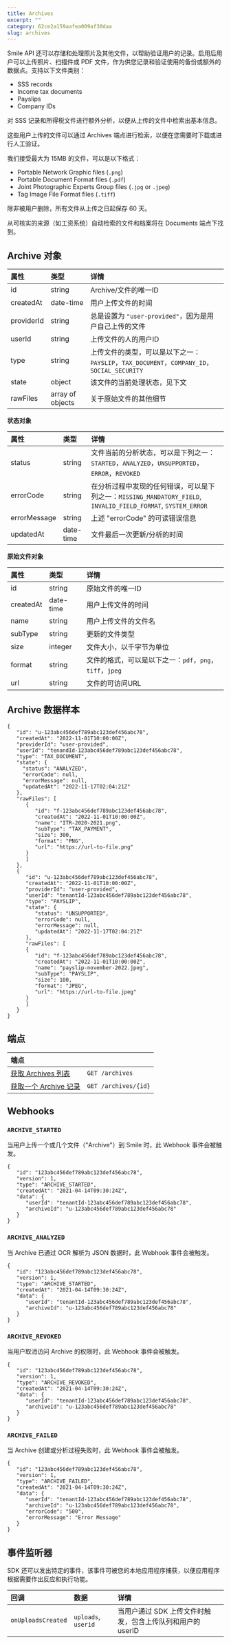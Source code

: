 ```yaml
---
title: Archives
excerpt: ""
category: 62ce2a159aafea009af30daa
slug: archives
---
```


Smile API 还可以存储和处理照片及其他文件，以帮助验证用户的记录。启用后用户可以上传照片、扫描件或 PDF 文件，作为供您记录和验证使用的备份或额外的数据点。支持以下文件类别：

- SSS records
- Income tax documents
- Payslips
- Company IDs

对 SSS 记录和所得税文件进行额外分析，以便从上传的文件中检索出基本信息。

这些用户上传的文件可以通过 Archives 端点进行检索，以便在您需要时下载或进行人工验证。

我们接受最大为 15MB 的文件，可以是以下格式：

- Portable Network Graphic files (`.png`)
- Portable Document Format files (`.pdf`)
- Joint Photographic Experts Group files (`.jpg` or `.jpeg`)
- Tag Image File Format files (`.tiff`)

除非被用户删除，所有文件从上传之日起保存 60 天。

从可核实的来源（如工资系统）自动检索的文件和档案将在 Documents 端点下找到。

## Archive 对象

| 属性         | 类型               | 详情                                                                           |
|:-----------|:-----------------|:-----------------------------------------------------------------------------|
| id         | string           | Archive/文件的唯一ID                                                              |
| createdAt  | date-time        | 用户上传文件的时间                                                                    |
| providerId | string           | 总是设置为 `"user-provided"`，因为是用户自己上传的文件                                         |
| userId     | string           | 上传文件的人的用户ID                                                                  |
| type       | string           | 上传文件的类型，可以是以下之一：`PAYSLIP`，`TAX_DOCUMENT`，`COMPANY_ID`，`SOCIAL_SECURITY`      |
| state      | object           | 该文件的当前处理状态，见下文                                                               |
| rawFiles   | array of objects | 关于原始文件的其他细节                                                                  |

**状态对象**

| 属性           | 类型        | 详情                                                                                      |
|:-------------|:----------|:----------------------------------------------------------------------------------------|
| status       | string    | 文件当前的分析状态，可以是下列之一：`STARTED`，`ANALYZED`，`UNSUPPORTED`，`ERROR`，`REVOKED`                  |
| errorCode    | string    | 在分析过程中发现的任何错误，可以是下列之一：`MISSING_MANDATORY_FIELD`, `INVALID_FIELD_FORMAT`, `SYSTEM_ERROR` |
| errorMessage | string    | 上述 "errorCode" 的可读错误信息                                                                  |
| updatedAt    | date-time | 文件最后一次更新/分析的时间                                                                          |

**原始文件对象**

| 属性        | 类型        | 详情                                                                               |
|:----------|:----------|:---------------------------------------------------------------------------------|
| id        | string    | 原始文件的唯一ID                                                                        |
| createdAt | date-time | 用户上传文件的时间                                                                        |
| name      | string    | 用户上传文件的文件名                                                                       |
| subType   | string    | 更新的文件类型                                                                          |
| size      | integer   | 文件大小，以千字节为单位                                                                     |
| format    | string    | 文件的格式，可以是以下之一：`pdf`，`png`，`tiff`，`jpeg`                                          |
| url       | string    | 文件的可访问URL                                                                        |

## Archive 数据样本


```
{
   "id": "u-123abc456def789abc123def456abc78",
   "createdAt": "2022-11-01T10:00:00Z",
   "providerId": "user-provided",
   "userId": "tenandId-123abc456def789abc123def456abc78",
   "type": "TAX_DOCUMENT",
   "state": {
     "status": "ANALYZED",
     "errorCode": null,
     "errorMessage": null,
     "updatedAt": "2022-11-17T02:04:21Z"
   },
   "rawFiles": [
      {
         "id": "f-123abc456def789abc123def456abc78",
         "createdAt": "2022-11-01T10:00:00Z",
         "name": "ITR-2020-2021.png",
         "subType": "TAX_PAYMENT",
         "size": 300,
         "format": "PNG",
         "url": "https://url-to-file.png"
      }
      ]
   },
   {
      "id": "u-123abc456def789abc123def456abc78",
      "createdAt": "2022-11-01T10:00:00Z",
      "providerId": "user-provided",
      "userId": "tenantId-123abc456def789abc123def456abc78",
      "type": "PAYSLIP",
      "state": {
         "status": "UNSUPPORTED",
         "errorCode": null,
         "errorMessage": null,
         "updatedAt": "2022-11-17T02:04:21Z"
      },
      "rawFiles": [
      {
         "id": "f-123abc456def789abc123def456abc78",
         "createdAt": "2022-11-01T10:00:00Z",
         "name": "payslip-november-2022.jpeg",
         "subType": "PAYSLIP",
         "size": 100,
         "format": "JPEG",
         "url": "https://url-to-file.jpeg"
      }
      ]
   }
}
```


## 端点

| 端点                                         | |
|:-------------------------------------------| :---- |
| [获取 Archives 列表](/reference/list-archives) | `GET /archives` |
| [获取一个 Archive 记录](/reference/get-archive)  | `GET /archives/{id}` |

## Webhooks

### `ARCHIVE_STARTED`

当用户上传一个或几个文件（"Archive"）到 Smile 时，此 Webhook 事件会被触发。

```
{
   "id": "123abc456def789abc123def456abc78",
   "version": 1,
   "type": "ARCHIVE_STARTED",
   "createdAt": "2021-04-14T09:30:24Z",
   "data": {
      "userId": "tenantId-123abc456def789abc123def456abc78",
      "archiveId": "u-123abc456def789abc123def456abc78"
   }
}
```

### `ARCHIVE_ANALYZED`

当 Archive 已通过 OCR 解析为 JSON 数据时，此 Webhook 事件会被触发。

```
{
   "id": "123abc456def789abc123def456abc78",
   "version": 1,
   "type": "ARCHIVE_STARTED",
   "createdAt": "2021-04-14T09:30:24Z",
   "data": {
      "userId": "tenantId-123abc456def789abc123def456abc78",
      "archiveId": "u-123abc456def789abc123def456abc78"
   }
}
```

### `ARCHIVE_REVOKED`

当用户取消访问 Archive 的权限时，此 Webhook 事件会被触发。

```
{
   "id": "123abc456def789abc123def456abc78",
   "version": 1,
   "type": "ARCHIVE_REVOKED",
   "createdAt": "2021-04-14T09:30:24Z",
   "data": {
      "userId": "tenantId-123abc456def789abc123def456abc78",
      "archiveId": "u-123abc456def789abc123def456abc78"
   }
}
```

### `ARCHIVE_FAILED`

当 Archive 创建或分析过程失败时，此 Webhook 事件会被触发。

```
{
   "id": "123abc456def789abc123def456abc78",
   "version": 1,
   "type": "ARCHIVE_FAILED",
   "createdAt": "2021-04-14T09:30:24Z",
   "data": {
      "userId": "tenantId-123abc456def789abc123def456abc78",
      "archiveId": "u-123abc456def789abc123def456abc78",
      "errorCode": "500",
      "errorMessage": "Error Message"
   }
}
```

## 事件监听器

SDK 还可以发出特定的事件，该事件可被您的本地应用程序捕获，以便应用程序根据需要作出反应和执行功能。

| 回调 | 数据                  | 详情                                  |
| :------- |:--------------------|:------------------------------------|
| `onUploadsCreated` | `uploads`, `userid` | 当用户通过 SDK 上传文件时触发，包含上传队列和用户的 userID |
